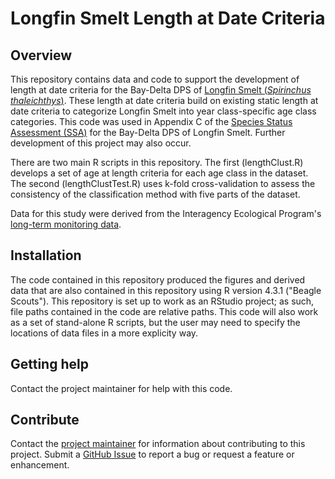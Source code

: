 # Longfin Smelt Length at Date Criteria


## Overview

This repository contains data and code to support the development of length at date criteria for the Bay-Delta DPS of [Longfin Smelt (*Spirinchus thaleichthys*)](https://www.fws.gov/species/longfin-smelt-spirinchus-thaleichthys). These length at date criteria build on existing static length at date criteria to categorize Longfin Smelt into year class-specific age class categories. This code was used in Appendix C of the [Species Status Assessment (SSA)](https://www.fws.gov/node/4531791) for the Bay-Delta DPS of Longfin Smelt. Further development of this project may also occur.

There are two main R scripts in this repository. The first (lengthClust.R) develops a set of age at length criteria for each age class in the dataset. The second (lengthClustTest.R) uses k-fold cross-validation to assess the consistency of the classification method with five parts of the dataset.

Data for this study were derived from the Interagency Ecological Program's [long-term monitoring data](https://iep.ca.gov/Data/IEP-Survey-Data).


## Installation

The code contained in this repository produced the figures and derived data that are also contained in this repository using R version 4.3.1 ("Beagle Scouts").
This repository is set up to work as an RStudio project; as such, file paths contained in the code are relative paths. This code will also work as a set of stand-alone R scripts, but the user may need to specify the locations of data files in a more explicity way.

## Getting help

Contact the project maintainer for help with this code.  

## Contribute

Contact the [project maintainer](vanessa_tobias@fws.gov) for information about contributing to this project. Submit a [GitHub Issue](https://github.com/USFWS/Longfin-Smelt-Length-at-Date/issues) to report a bug or request a feature or enhancement.
